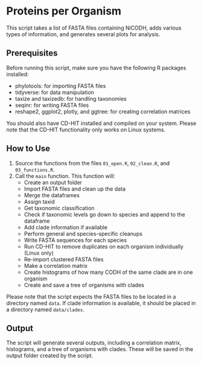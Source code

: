 # Proteins per Organism

This script takes a list of FASTA files containing NiCODH, adds various types of information, and generates several plots for analysis.

## Prerequisites

Before running this script, make sure you have the following R packages installed:

- phylotools: for importing FASTA files
- tidyverse: for data manipulation
- taxize and taxizedb: for handling taxonomies
- seqinr: for writing FASTA files
- reshape2, ggplot2, plotly, and ggtree: for creating correlation matrices

You should also have CD-HIT installed and compiled on your system. Please note that the CD-HIT functionality only works on Linux systems.

## How to Use

1. Source the functions from the files `01_open.R`, `02_clean.R`, and `03_functions.R`.
2. Call the `main` function. This function will:
   - Create an output folder
   - Import FASTA files and clean up the data
   - Merge the dataframes
   - Assign taxid
   - Get taxonomic classification
   - Check if taxonomic levels go down to species and append to the dataframe
   - Add clade information if available
   - Perform general and species-specific cleanups
   - Write FASTA sequences for each species
   - Run CD-HIT to remove duplicates on each organism individually (Linux only)
   - Re-import clustered FASTA files
   - Make a correlation matrix
   - Create histograms of how many CODH of the same clade are in one organism
   - Create and save a tree of organisms with clades

Please note that the script expects the FASTA files to be located in a directory named `data`. If clade information is available, it should be placed in a directory named `data/clades`.

## Output

The script will generate several outputs, including a correlation matrix, histograms, and a tree of organisms with clades. These will be saved in the output folder created by the script.
